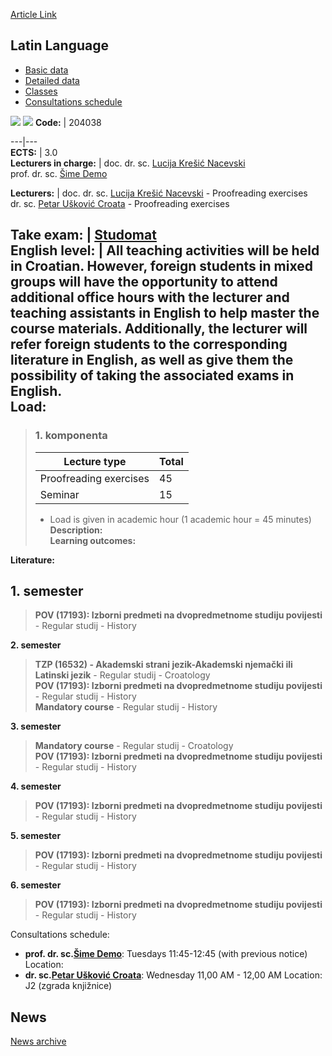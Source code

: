 [Article Link](https://www.fhs.hr/en/course/latlan_a)

## Latin Language
  * [Basic data](https://www.fhs.hr/en/course/latlan_a#v1id-523795_784202_1_0 "Basic data")
  * [Detailed data](https://www.fhs.hr/en/course/latlan_a#v1id-523795_784202_1_1 "Detailed data")
  * [Classes](https://www.fhs.hr/en/course/latlan_a#v1id-523795_784202_1_2 "Classes")
  * [Consultations schedule](https://www.fhs.hr/en/course/latlan_a#v1id-523795_784202_1_3 "Consultations schedule")


[![](https://www.fhs.hr/img/flags/gif/hr.gif)](https://www.fhs.hr/predmet/latjez_d) [![](https://www.fhs.hr/img/flags/gif/gb.gif)](https://www.fhs.hr/en/course/latlan_a)
**Code:** |  204038  
  
---|---  
**ECTS:** |  3.0   
**Lecturers in charge:** |  doc. dr. sc. [Lucija Krešić Nacevski](https://www.fhs.hr/staff/lucija.kresic_nacevski)   
prof. dr. sc. [Šime Demo](https://www.fhs.hr/staff/sime.demo)   
  
**Lecturers:** |  doc. dr. sc. [Lucija Krešić Nacevski](https://www.fhs.hr/djelatnik/lucija.kresic_nacevski) - Proofreading exercises  
dr. sc. [Petar Ušković Croata](https://www.fhs.hr/djelatnik/petar.uskovic_croata) - Proofreading exercises  
  
**Take exam:** |  [Studomat](http://www.isvu.hr/studomat)  
**English level:** |  All teaching activities will be held in Croatian. However, foreign students in mixed groups will have the opportunity to attend additional office hours with the lecturer and teaching assistants in English to help master the course materials. Additionally, the lecturer will refer foreign students to the corresponding literature in English, as well as give them the possibility of taking the associated exams in English.   
**Load:**  
---  
> ### 1. komponenta
> | Lecture type | Total  
> ---|---  
> Proofreading exercises | 45  
> Seminar | 15  
> * Load is given in academic hour (1 academic hour = 45 minutes)   
**Description:**  
> **Learning outcomes:**  

  
**Literature:**  

  
**1. semester**  
---  
> **POV (17193): Izborni predmeti na dvopredmetnome studiju povijesti** - Regular studij - History  
>   
  
**2. semester**  
> **TZP (16532) - Akademski strani jezik-Akademski njemački ili Latinski jezik** - Regular studij - Croatology  
>  **POV (17193): Izborni predmeti na dvopredmetnome studiju povijesti** - Regular studij - History  
>  **Mandatory course** - Regular studij - History  
>   
  
**3. semester**  
> **Mandatory course** - Regular studij - Croatology  
>  **POV (17193): Izborni predmeti na dvopredmetnome studiju povijesti** - Regular studij - History  
>   
  
**4. semester**  
> **POV (17193): Izborni predmeti na dvopredmetnome studiju povijesti** - Regular studij - History  
>   
  
**5. semester**  
> **POV (17193): Izborni predmeti na dvopredmetnome studiju povijesti** - Regular studij - History  
>   
  
**6. semester**  
> **POV (17193): Izborni predmeti na dvopredmetnome studiju povijesti** - Regular studij - History  
>   
Consultations schedule: 
  * **prof. dr. sc.[Šime Demo](https://www.fhs.hr/staff/sime.demo)**: 
Tuesdays 11:45-12:45 (with previous notice)
Location: 
  * **dr. sc.[Petar Ušković Croata](https://www.fhs.hr/djelatnik/petar.uskovic_croata)**: 
Wednesday 11,00 AM - 12,00 AM
Location: J2 (zgrada knjižnice) 


## News
[News archive](https://www.fhs.hr/en/course/latlan_a?@=218k8#news_117506 "News archive")
